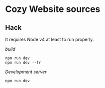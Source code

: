 # Cozy Website sources

## Hack

It requires Node v4 at least to run properly.

*build*

```
npm run dev
npm run dev --fr
```

*Development server*

```
npm run dev
```

